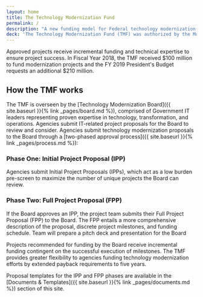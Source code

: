 ```yaml
---
layout: home
title: The Technology Modernization Fund
permalink: /
description: "A new funding model for Federal technology modernization projects"
deck: 'The Technology Modernization Fund (TMF) was authorized by the Modernizing Government Technology Act of 2017. The TMF creates an innovative funding vehicle that gives agencies additional ways to deliver services to the American public more quickly, better secure sensitive systems and data, and use taxpayer dollars more efficiently.'
---
```


Approved projects receive incremental funding and technical expertise to ensure project success. In Fiscal Year 2018, the TMF received $100 million to fund modernization projects and the FY 2019 President's Budget requests an additional $210 million.

## How the TMF works

The TMF is overseen by the [Technology Modernization Board]({{ site.baseurl }}{% link _pages/board.md %}), comprised of Government IT leaders representing proven expertise in technology, transformation, and operations. Agencies submit IT-related project proposals for the Board to review and consider. Agencies submit technology modernization proposals to the Board through a [two-phased approval process]({{ site.baseurl }}{% link _pages/process.md %}):

### Phase One: Initial Project Proposal (IPP)
Agencies submit Initial Project Proposals (IPPs), which act as a low burden pre-screen to maximize the number of unique projects the Board can review. 

### Phase Two: Full Project Proposal (FPP)
If the Board approves an IPP, the project team submits their Full Project Proposal (FPP) to the Board. The FPP entails a more comprehensive description of the proposal, discrete project milestones, and funding schedule. Team will prepare a pitch deck and presentation for the Board

Projects recommended for funding by the Board receive incremental funding contingent on the successful execution of milestones. The TMF provides greater flexibility to agencies funding technology modernization efforts by extended payback requirements to five years.

Proposal templates for the IPP and FPP phases are available in the [Documents & Templates]({{ site.baseurl }}{% link _pages/documents.md %}) section of this site.


